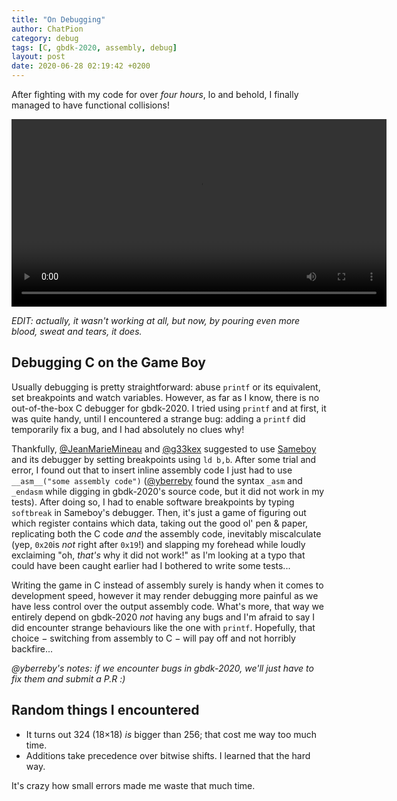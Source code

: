 ```yaml
---
title: "On Debugging"
author: ChatPion
category: debug
tags: [C, gbdk-2020, assembly, debug]
layout: post
date: 2020-06-28 02:19:42 +0200
---
```


After fighting with my code for over _four hours_, lo and behold, I finally
managed to have functional collisions! 

<video autoplay height="300" controls>
  <source src="/gboi-kirby/assets/2020-06-28-collisions.webm" type="video/webm">
</video>

*EDIT: actually, it wasn't working at all, but now, by pouring even more blood,
sweat and tears, it does.*

## Debugging C on the Game Boy 

Usually debugging is pretty straightforward: abuse `printf` or its equivalent,
set breakpoints and watch variables. However, as far as I know, there is no
out-of-the-box C debugger for gbdk-2020. I tried using `printf` and at first, it
was quite handy, until I encountered a strange bug: adding a `printf` did
temporarily fix a bug, and I had absolutely no clues why!

Thankfully, [@JeanMarieMineau](https://github.com/JeanMarieMineau) and
[@g33kex](https://github.com/g33kex) suggested to use
[Sameboy](https://sameboy.github.io) and its debugger by setting breakpoints
using `ld b,b`. After some trial and error, I found out that to insert inline
assembly code I just had to use `__asm__("some assembly code")`
([@yberreby](https://github.com/yberreby) found the syntax `_asm` and `_endasm`
while digging in gbdk-2020's source code, but it did not work in my tests). After
doing so, I had to enable software breakpoints by typing `softbreak` in
Sameboy's debugger. Then, it's just a game of figuring out which register
contains which data, taking out the good ol' pen & paper, replicating both the C
code _and_ the assembly code, inevitably miscalculate (yep, `0x20`is _not_ right
after `0x19`!) and slapping my forehead while loudly exclaiming "oh, _that's_
why it did not work!" as I'm looking at a typo that could have been caught
earlier had I bothered to write some tests...

Writing the game in C instead of assembly surely is handy when it comes to
development speed, however it may render debugging more painful as we have less
control over the output assembly code. What's more, that way we entirely depend
on gbdk-2020 _not_ having any bugs and I'm afraid to say I did encounter strange
behaviours like the one with `printf`. Hopefully, that choice − switching from
assembly to C − will pay off and not horribly backfire...

*@yberreby's notes: if we encounter bugs in gbdk-2020, we'll just have to fix
them and submit a P.R :)*

## Random things I encountered

- It turns out 324 (18×18) _is_ bigger than 256; that cost me way too much
  time.
- Additions take precedence over bitwise shifts. I learned that the hard way.

It's crazy how small errors made me waste that much time.
